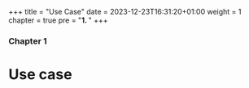 +++
title = "Use Case"
date = 2023-12-23T16:31:20+01:00
weight = 1
chapter = true
pre = "<b>1. </b>"
+++

### Chapter 1

# Use case


